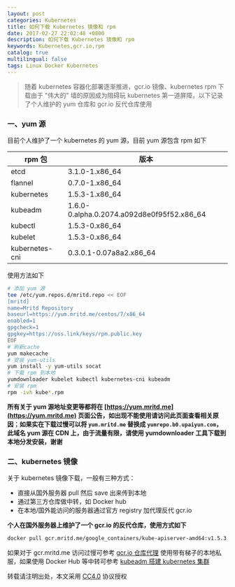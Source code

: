 ```yaml
---
layout: post
categories: Kubernetes
title: 如何下载 Kubernetes 镜像和 rpm
date: 2017-02-27 22:02:48 +0800
description: 如何下载 Kubernetes 镜像和 rpm
keywords: Kubernetes,gcr.io,rpm
catalog: true
multilingual: false
tags: Linux Docker Kubernetes
---
```


> 随着 kubernetes 容器化部署逐渐推进，gcr.io 镜像、kubernetes rpm 下载由于 "伟大的" 墙的原因成为阻碍玩 kubernetes 第一道屏障，以下记录了个人维护的 yum 仓库和 gcr.io 反代仓库使用


### 一、yum 源

目前个人维护了一个 kubernetes 的 yum 源，目前 yum 源包含 rpm 如下

|rpm 包|版本|
|------|----|
|etcd|3.1.0-1.x86_64|
|flannel|0.7.0-1.x86_64|
|kubernetes|1.5.3-1.x86_64|
|kubeadm|1.6.0-0.alpha.0.2074.a092d8e0f95f52.x86_64|
|kubectl|1.5.3-0.x86_64|
|kubelet|1.5.3-0.x86_64|
|kubernetes-cni|0.3.0.1-0.07a8a2.x86_64|

使用方法如下

``` sh
# 添加 yum 源
tee /etc/yum.repos.d/mritd.repo << EOF
[mritd]
name=Mritd Repository
baseurl=https://yum.mritd.me/centos/7/x86_64
enabled=1
gpgcheck=1
gpgkey=https://oss.link/keys/rpm.public.key
EOF
# 刷新cache
yum makecache
# 安装 yum-utils
yum install -y yum-utils socat 
# 下载 rpm 到本地
yumdownloader kubelet kubectl kubernetes-cni kubeadm
# 安装 rpm
rpm -ivh kube*.rpm
```

**所有关于 yum 源地址变更等都将在 [https://yum.mritd.me](https://yum.mritd.me) 页面公告，如出现不能使用请访问此页面查看相关原因**；**如果实在下载过慢可以将 `yum.mritd.me` 替换成 `yumrepo.b0.upaiyun.com`，此域名 yum 源在 CDN 上，由于流量有限，请使用 yumdownloader 工具下载到本地分发安装，谢谢**

### 二、kubernetes 镜像

关于 kubernetes 镜像下载，一般有三种方式：

- 直接从国外服务器 pull 然后 save 出来传到本地
- 通过第三方仓库做中转，如 Docker hub
- 在本地/国外能访问的服务器通过官方 registry 加代理反代 gcr.io

**个人在国外服务器上维护了一个 gcr.io 的反代仓库，使用方式如下**

``` sh
docker pull gcr.mritd.me/google_containers/kube-apiserver-amd64:v1.5.3
```

如果对于 gcr.mritd.me 访问过慢可参考 [gcr.io 仓库代理](https://mritd.me/2017/02/09/gcr.io-registy-proxy/) 使用带有梯子的本地私服，如果使用 Docker Hub 等中转可参考 [kubeadm 搭建 kubernetes 集群](https://mritd.me/2016/10/29/set-up-kubernetes-cluster-by-kubeadm/#22%E9%95%9C%E5%83%8F%E4%BB%8E%E5%93%AA%E6%9D%A5)

转载请注明出处，本文采用 [CC4.0](http://creativecommons.org/licenses/by-nc-nd/4.0/) 协议授权
